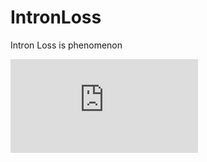 # IntronLoss

Intron Loss is phenomenon 

![Intron Loss](https://github.com/user-attachments/files/18699044/intronloss_250207.pdf)

